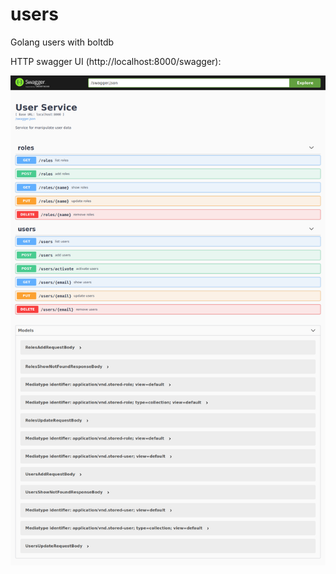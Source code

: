 # users
Golang users with boltdb


HTTP swagger UI (http://localhost:8000/swagger):

![swagger](assets/swagger-ui.png)
